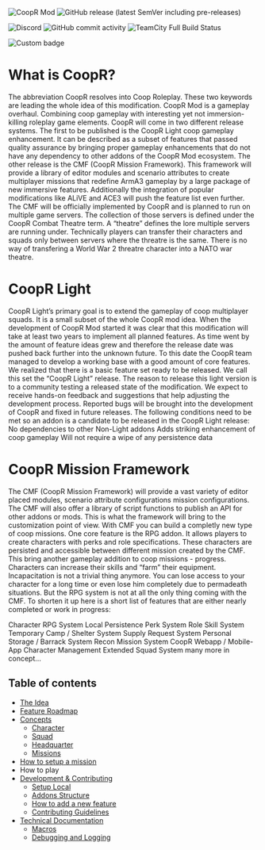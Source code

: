 
![CoopR Mod](https://i.imgur.com/2rmPBhF.png)
 ![GitHub release (latest SemVer including pre-releases)](https://img.shields.io/github/v/release/CoopR-Mod/CoopR-Mod?include_prereleases&sort=semver&style=for-the-badge)

![Discord](https://img.shields.io/discord/503863654710771723)
![GitHub commit activity](https://img.shields.io/github/commit-activity/w/CoopR-Mod/CoopR-Mod)
![TeamCity Full Build Status](https://img.shields.io/teamcity/http/ci.coopr-hq.com/e/CoopRModDevelopment_CoopRModDevBuildDeployment)

![Custom badge](https://img.shields.io/endpoint?url=https%3A%2F%2Fshieldsio-patreon.herokuapp.com%2Fcooprmod)

# What is CoopR?
The abbreviation CoopR resolves into Coop Roleplay. These two keywords are leading the whole idea of this modification. CoopR Mod is a gameplay overhaul. Combining coop gameplay with interesting yet not immersion-killing roleplay game elements.
CoopR will come in two different release systems. The first to be published is the CoopR Light coop gameplay enhancement. It can be described as a subset of features that passed quality assurance by bringing proper gameplay enhancements that do not have any dependency to other addons of the CoopR Mod ecosystem. The other release is the CMF (CoopR Mission Framework). This framework will provide a library of editor modules and scenario attributes to create multiplayer missions that redefine ArmA3 gameplay by a large package of new immersive features. Additionally the integration of popular modifications like ALiVE and ACE3 will push the feature list even further. The CMF will be officially implemented by CoopR and is planned to run on multiple game servers. The collection of those servers is defined under the CoopR Combat Theatre term. A “theatre” defines the lore multiple servers are running under. Technically players can transfer their characters and squads only between servers where the threatre is the same. There is no way of transfering a World War 2 threatre character into a NATO war theatre. 

# CoopR Light
CoopR Light’s primary goal is to extend the gameplay of coop multiplayer squads. It is a small subset of the whole CoopR mod idea. When the development of CoopR Mod started it was clear that this modification will take at least two years to implement all planned features. As time went by the amount of feature ideas grew and therefore the release date was pushed back further into the unknown future.
To this date the CoopR team managed to develop a working base with a good amount of core features. We realized that there is a basic feature set ready to be released. We call this set the “CoopR Light” release. The reason to release this light version is to a community testing a released state of the modification. We expect to receive hands-on feedback and suggestions that help adjusting the development process. Reported bugs will be brought into the development of CoopR and fixed in future releases.
The following conditions need to be met so an addon is a candidate to be released in the CoopR Light release:
No dependencies to other Non-Light addons
Adds striking enhancement of coop gameplay 
Will not require a wipe of any persistence data

# CoopR Mission Framework
The CMF (CoopR Mission Framework) will provide a vast variety of editor placed modules, scenario attribute configurations mission configurations. The CMF will also offer a library of script functions to publish an API for other addons or mods. This is what the framework will bring to the customization point of view. With CMF you can build a completly new type of coop missions. One core feature is the RPG addon. It allows players to create characters with perks and role specifications. These characters are persisted and accessible between different mission created by the CMF. This bring another gameplay addition to coop missions - progress. Characters can increase their skills and “farm” their equipment. Incapacitation is not a trivial thing anymore. You can lose access to your character for a long time or even lose him completely due to permadeath situations. But the RPG system is not at all the only thing coming with the CMF. 
To shorten it up here is a short list of features that are either nearly completed or work in progress:

Character RPG System 
Local Persistence
Perk System 
Role Skill System 
Temporary Camp / Shelter System 
Supply Request System
Personal Storage / Barrack System
Recon Mission System
CoopR Webapp / Mobile-App Character Management
Extended Squad System
many more in concept...


## Table of contents
* [The Idea](https://github.com/CoopR-Mod/CoopR-Mod/wiki/The-Idea)
* [Feature Roadmap](https://github.com/CoopR-Mod/CoopR-Mod/wiki/Feature-Roadmap)
* [Concepts](https://github.com/CoopR-Mod/CoopR-Mod/wiki/Concepts)
  - [Character](https://github.com/CoopR-Mod/CoopR-Mod/wiki/Character-Concepts)
  - [Squad](https://github.com/CoopR-Mod/CoopR-Mod/wiki/Squad-Concepts)
  - [Headquarter](https://github.com/CoopR-Mod/CoopR-Mod/wiki/Headquarter-Concepts)
  - [Missions](https://github.com/CoopR-Mod/CoopR-Mod/wiki/Mission-Concepts)
* [How to setup a mission](https://github.com/CoopR-Mod/CoopR-Mod/wiki/How-to-setup-a-mission)
* How to play 
* [Development & Contributing](https://github.com/CoopR-Mod/CoopR-Mod/wiki/Development-&-Contribution)
  - [Setup Local](https://github.com/CoopR-Mod/CoopR-Mod/wiki/Setup-(Local))
  - [Addons Structure](https://github.com/CoopR-Mod/CoopR-Mod/wiki/Addons-Structure)
  - [How to add a new feature](https://github.com/CoopR-Mod/CoopR-Mod/wiki/How-to-add-a-new-feature)
  - [Contributing Guidelines](https://github.com/CoopR-Mod/CoopR-Mod/wiki/Contributing-Guidelines)
* [Technical Documentation](https://github.com/CoopR-Mod/CoopR-Mod/wiki/Technical-Documentation)
  - [Macros](https://github.com/CoopR-Mod/CoopR-Mod/wiki/Technical-Documentation#macros)
  - [Debugging and Logging](https://github.com/CoopR-Mod/CoopR-Mod/wiki/Technical-Documentation#debugging-and-logging)
  



